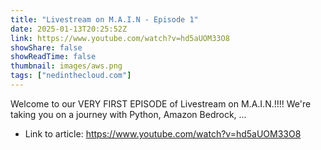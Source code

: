 ```yaml
---
title: "Livestream on M.A.I.N - Episode 1"
date: 2025-01-13T20:25:52Z
link: https://www.youtube.com/watch?v=hd5aUOM33O8
showShare: false
showReadTime: false
thumbnail: images/aws.png
tags: ["nedinthecloud.com"]
---
```

Welcome to our VERY FIRST EPISODE of Livestream on M.A.I.N.!!!! We're taking you on a journey with Python, Amazon Bedrock, ...

- Link to article: https://www.youtube.com/watch?v=hd5aUOM33O8